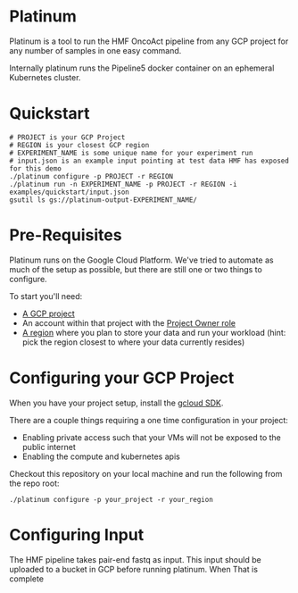 # Platinum

Platinum is a tool to run the HMF OncoAct pipeline from any GCP project for any number of samples in one easy command. 

Internally platinum runs the Pipeline5 docker container on an ephemeral Kubernetes cluster.

# Quickstart

```shell script
# PROJECT is your GCP Project
# REGION is your closest GCP region
# EXPERIMENT_NAME is some unique name for your experiment run 
# input.json is an example input pointing at test data HMF has exposed for this demo
./platinum configure -p PROJECT -r REGION
./platinum run -n EXPERIMENT_NAME -p PROJECT -r REGION -i examples/quickstart/input.json
gsutil ls gs://platinum-output-EXPERIMENT_NAME/
```

# Pre-Requisites

Platinum runs on the Google Cloud Platform. We've tried to automate as much of the setup as possible, but there are still
one or two things to configure.

To start you'll need:
- [A GCP project](https://cloud.google.com/resource-manager/docs/creating-managing-projects)
- An account within that project with the [Project Owner role](https://cloud.google.com/iam/docs/understanding-roles)
- [A region](https://cloud.google.com/compute/docs/regions-zones) where you plan to store your data and run your workload (hint: pick the region closest to where your data currently resides)

# Configuring your GCP Project

When you have your project setup, install the [gcloud SDK](https://cloud.google.com/sdk/docs/downloads-interactive).

There are a couple things requiring a one time configuration in your project:
- Enabling private access such that your VMs will not be exposed to the public internet
- Enabling the compute and kubernetes apis

Checkout this repository on your local machine and run the following from the repo root:

```shell script
./platinum configure -p your_project -r your_region 
```  

# Configuring Input

The HMF pipeline takes pair-end fastq as input. This input should be uploaded to a bucket in GCP before running platinum. When
That is complete
